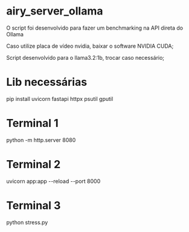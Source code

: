 # airy_server_ollama

O script foi desenvolvido para fazer um benchmarking na API direta do Ollama

Caso utilize placa de vídeo nvidia, baixar o software NVIDIA CUDA;

Script desenvolvido para o llama3.2:1b, trocar caso necessário;

# Lib necessárias
pip install uvicorn fastapi httpx psutil gputil

# Terminal 1
python -m http.server 8080

# Terminal 2
uvicorn app:app --reload --port 8000

# Terminal 3
python stress.py
